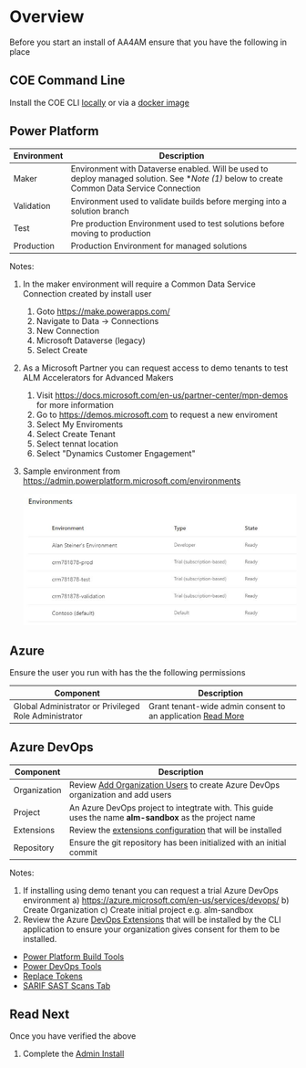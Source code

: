 # Overview

Before you start an install of AA4AM ensure that you have the following in place

## COE Command Line

Install the COE CLI [locally](../index#local-install) or via a [docker image](../index#docker-imstall)

## Power Platform

Environment | Description
----------- | -------------
Maker | Environment with Dataverse enabled. Will be used to deploy managed solution. See **Note (1)* below to create Common Data Service Connection
Validation | Environment used to validate builds before merging into a solution branch              |
Test | Pre production Environment used to test solutions before moving to production          |
Production | Production Environment for managed solutions                                          |

Notes:
1. In the maker environment will require a Common Data Service Connection created by install user
   1) Goto https://make.powerapps.com/
   2) Navigate to Data -> Connections
   3) New Connection
   4) Microsoft Dataverse (legacy)
   5) Select Create
2. As a Microsoft Partner you can request access to demo tenants to test ALM Accelerators for Advanced Makers
   1) Visit https://docs.microsoft.com/en-us/partner-center/mpn-demos for more information
   2) Go to https://demos.microsoft.com to request a new enviroment
   3) Select My Enviroments
   4) Select Create Tenant
   5) Select tennat location
   6) Select "Dynamics Customer Engagement"
3. Sample environment from https://admin.powerplatform.microsoft.com/environments

   ![Environments](../../images/environments.jpg)

## Azure

Ensure the user you run with has the the following permissions

Component | Description
--------- | ----------
Global Administrator or Privileged Role Administrator|Grant tenant-wide admin consent to an application [Read More](https://docs.microsoft.com/en-us/azure/active-directory/manage-apps/grant-admin-consent)

## Azure DevOps

Component | Description
--------- | ----------
Organization | Review [Add Organization Users](https://docs.microsoft.com/en-us/azure/devops/organizations/accounts/add-organization-users?view=azure-devops) to create Azure DevOps organization and add users 
Project | An Azure DevOps project to integtrate with. This guide uses the name **alm-sandbox** as the project name
Extensions | Review the [extensions configuration](./config/AzureDevOpsExtensionsDetails.json) that will be installed
Repository | Ensure the git repository has been initialized with an initial commit

Notes:
1. If installing using demo tenant you can request a trial Azure DevOps environment
   a) https://azure.microsoft.com/en-us/services/devops/
   b) Create Organization
   c) Create initial project e.g. alm-sandbox
2. Review the Azure [DevOps Extensions](./config/AzureDevOpsExtensionsDetails.json) that will be installed by the CLI application to ensure your organization gives consent for them to be installed. 
  - [Power Platform Build Tools](https://marketplace.visualstudio.com/items?itemName=microsoft-IsvExpTools.PowerPlatform-BuildTools)
  - [Power DevOps Tools](https://marketplace.visualstudio.com/items?itemName=WaelHamze.xrm-ci-framework-build-tasks)
  - [Replace Tokens](https://marketplace.visualstudio.com/items?itemName=qetza.replacetokens)
  - [SARIF SAST Scans Tab](https://marketplace.visualstudio.com/items?itemName=sariftools.scans)

  ## Read Next

  Once you have verified the above

  1. Complete the [Admin Install](./admin-install)